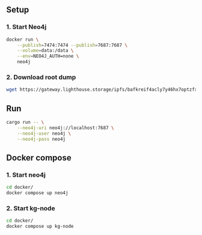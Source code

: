 ## Setup
### 1. Start Neo4j
```bash
docker run \
    --publish=7474:7474 --publish=7687:7687 \
    --volume=data:/data \
    --env=NEO4J_AUTH=none \
    neo4j
```

### 2. Download root dump
```bash
wget https://gateway.lighthouse.storage/ipfs/bafkreif4acly7y46hx7optzfxtehxotizgqjz5h5vszo7vtmzsnm4ktxjy
```

## Run
```bash
cargo run -- \
    --neo4j-uri neo4j://localhost:7687 \
    --neo4j-user neo4j \
    --neo4j-pass neo4j 
```

## Docker compose
### 1. Start neo4j
```bash
cd docker/
docker compose up neo4j
```

### 2. Start kg-node
```bash
cd docker/
docker compose up kg-node
```